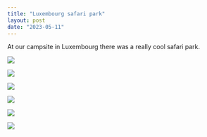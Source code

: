 ```yaml
---
title: "Luxembourg safari park"
layout: post
date: "2023-05-11"
---
```


At our campsite in Luxembourg there was a really cool safari park.

![](/assets/images/2023/20230331_084941-461x1024.jpg)

![](/assets/images/2023/20230331_090732-461x1024.jpg)

![](/assets/images/2023/20230331_085041-461x1024.jpg)

![](/assets/images/2023/20230331_092808-1024x461.jpg)

![](/assets/images/2023/20230331_092219-1024x461.jpg)

![](/assets/images/2023/20230331_092225-461x1024.jpg)

